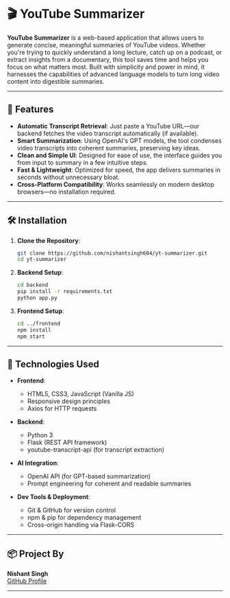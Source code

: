 # 🎬 YouTube Summarizer

**YouTube Summarizer** is a web-based application that allows users to generate concise, meaningful summaries of YouTube videos. Whether you're trying to quickly understand a long lecture, catch up on a podcast, or extract insights from a documentary, this tool saves time and helps you focus on what matters most. Built with simplicity and power in mind, it harnesses the capabilities of advanced language models to turn long video content into digestible summaries.

---

## 🚀 Features

- **Automatic Transcript Retrieval**: Just paste a YouTube URL—our backend fetches the video transcript automatically (if available).
- **Smart Summarization**: Using OpenAI's GPT models, the tool condenses video transcripts into coherent summaries, preserving key ideas.
- **Clean and Simple UI**: Designed for ease of use, the interface guides you from input to summary in a few intuitive steps.
- **Fast & Lightweight**: Optimized for speed, the app delivers summaries in seconds without unnecessary bloat.
- **Cross-Platform Compatibility**: Works seamlessly on modern desktop browsers—no installation required.

---

## 🛠️ Installation

1. **Clone the Repository**:
   ```bash
   git clone https://github.com/nishantsingh604/yt-summarizer.git
   cd yt-summarizer
   ```

2. **Backend Setup**:
   ```bash
   cd backend
   pip install -r requirements.txt
   python app.py
   ```

3. **Frontend Setup**:
   ```bash
   cd ../frontend
   npm install
   npm start
   ```

---

## 🤖 Technologies Used

- **Frontend**:
  - HTML5, CSS3, JavaScript (Vanilla JS)
  - Responsive design principles
  - Axios for HTTP requests

- **Backend**:
  - Python 3
  - Flask (REST API framework)
  - youtube-transcript-api (for transcript extraction)

- **AI Integration**:
  - OpenAI API (for GPT-based summarization)
  - Prompt engineering for coherent and readable summaries

- **Dev Tools & Deployment**:
  - Git & GitHub for version control
  - npm & pip for dependency management
  - Cross-origin handling via Flask-CORS

---

## 📦 Project By

**Nishant Singh**  
[GitHub Profile](https://github.com/nishantsingh604)

---

